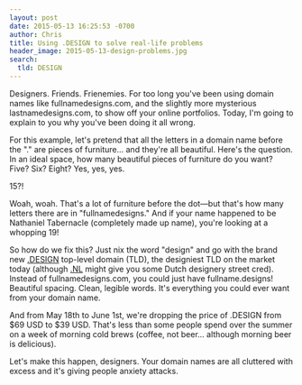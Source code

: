 ```yaml
---
layout: post
date: 2015-05-13 16:25:53 -0700
author: Chris
title: Using .DESIGN to solve real-life problems
header_image: 2015-05-13-design-problems.jpg
search:
  tld: DESIGN
---
```


<!-- excerpt -->

Designers. Friends. Frienemies. For too long you've been using domain names like fullnamedesigns.com, and the slightly more mysterious lastnamedesigns.com, to show off your online portfolios. Today, I'm going to explain to you why you've been doing it all wrong. 

<!-- /excerpt -->

For this example, let's pretend that all the letters in a domain name before the "." are pieces of furniture... and they're all beautiful. Here's the question. In an ideal space, how many beautiful pieces of furniture do you want? Five? Six? Eight? Yes, yes, yes.

15?! 

Woah, woah. That's a lot of furniture before the dot—but that's how many letters there are in "fullnamedesigns." And if your name happened to be Nathaniel Tabernacle (completely made up name), you're looking at a whopping 19!

So how do we fix this? Just nix the word "design" and go with the brand new [.DESIGN](https://iwantmyname.com/domains/dot-design) top-level domain (TLD), the designiest TLD on the market today (although [.NL](https://iwantmyname.com/domains/nl-dutch-domain-name-registration-for-netherlands) might give you some Dutch designery street cred). Instead of fullnamedesigns.com, you could just have fullname.designs! Beautiful spacing. Clean, legible words. It's everything you could ever want from your domain name. 

And from May 18th to June 1st, we're dropping the price of .DESIGN from $69 USD to $39 USD. That's less than some people spend over the summer on a week of morning cold brews (coffee, not beer... although morning beer is delicious).

Let's make this happen, designers. Your domain names are all cluttered with excess and it's giving people anxiety attacks. 

